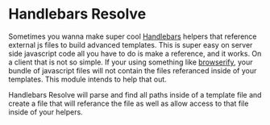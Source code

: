 # Handlebars Resolve

Sometimes you wanna make super cool [Handlebars](http://handlebarsjs.com) helpers that reference  external js files to build advanced templates. This is super easy on server side javascript code all you have to do is make a reference, and it works. On a client that is not so simple. If your using something like [browserify](http://browserify.org/), your bundle of javascript files will not contain the files referanced inside of your templates. This module intends to help that out.

Handlebars Resolve will parse and find all paths inside of a template file and create a file that will referance the file as well as allow access to that file inside of your helpers.
